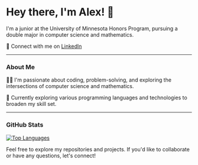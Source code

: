 # Hey there, I'm Alex! 👋

I'm a junior at the University of Minnesota Honors Program, pursuing a double major in computer science and mathematics.

🔗 Connect with me on [LinkedIn](https://www.linkedin.com/in/alex-iliarski/)

---

### About Me

👨‍💻 I'm passionate about coding, problem-solving, and exploring the intersections of computer science and mathematics.

🌟 Currently exploring various programming languages and technologies to broaden my skill set.

---

### GitHub Stats

[![Top Languages](https://github-readme-stats.vercel.app/api/top-langs/?username=alex-iliarski)](https://github.com/anuraghazra/github-readme-stats)

<!-- Uncomment the following line to display your GitHub stats -->
<!-- ![Alex's GitHub Stats](https://github-readme-stats.vercel.app/api/?username=alex-iliarski&show_icons=true&title_color=fff&icon_color=79ff97&text_color=9f9f9f&bg_color=151515) -->

Feel free to explore my repositories and projects. If you'd like to collaborate or have any questions, let's connect!
